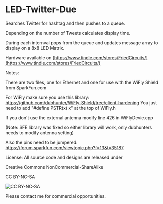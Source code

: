 LED-Twitter-Due
================

Searches Twitter for hashtag and then pushes to a queue. 

Depending on the number of Tweets calculates display time.

During each internval pops from the queue and updates message array to display on a 8x8 LED Matrix.

Hardware available on [https://www.tindie.com/stores/FriedCircuits/](https://www.tindie.com/stores/FriedCircuits/)

Notes:

There are two files, one for Ethernet and one for use with the WiFly Shield from SparkFun.com

For WiFly make sure you use this library:
https://github.com/dubhunter/WiFly-Shield/tree/client-hardening
You just need to add "#define PSTR(x)  x" at the top of WiFly.h

If you don't use the external antenna modify line 426 in WiFlyDevie.cpp

(Note: SFE library was fixed so either library will work, only dubhunters needs to modify antenna setting)



Also the pins need to be jumpered:
https://forum.sparkfun.com/viewtopic.php?f=13&t=35187





License: All source code and designs are released under 

Creative Commons NonCommercial-ShareAlike 

CC BY-NC-SA

![CC BY-NC-SA](http://i.creativecommons.org/l/by-nc-sa/3.0/88x31.png)

Please contact me for commercial opportunities. 